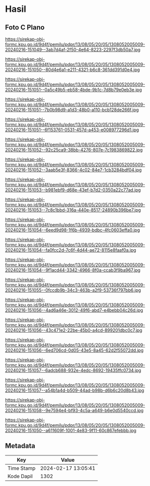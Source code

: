 # Hasil

## Foto C Plano

https://sirekap-obj-formc.kpu.go.id/9d4f/pemilu/pdpr/13/08/05/20/05/1308052005009-20240216-151049--3ab7d4af-2f50-4e64-8223-2297f3db50a7.jpg

https://sirekap-obj-formc.kpu.go.id/9d4f/pemilu/pdpr/13/08/05/20/05/1308052005009-20240216-151050--80d4e6a1-e211-4321-b6c8-361dd391d0e4.jpg

https://sirekap-obj-formc.kpu.go.id/9d4f/pemilu/pdpr/13/08/05/20/05/1308052005009-20240216-151051--0a5c49b5-eb58-4bde-9b1c-7d8b79e0eb3e.jpg

https://sirekap-obj-formc.kpu.go.id/9d4f/pemilu/pdpr/13/08/05/20/05/1308052005009-20240216-151051--7b0b98d9-a1d3-48b0-a110-bcb128de266f.jpg

https://sirekap-obj-formc.kpu.go.id/9d4f/pemilu/pdpr/13/08/05/20/05/1308052005009-20240216-151051--6f153761-0531-457d-a453-e008977296d1.jpg

https://sirekap-obj-formc.kpu.go.id/9d4f/pemilu/pdpr/13/08/05/20/05/1308052005009-20240216-151052--92c25ca9-38bb-4276-807e-7c1983869822.jpg

https://sirekap-obj-formc.kpu.go.id/9d4f/pemilu/pdpr/13/08/05/20/05/1308052005009-20240216-151052--3aab5e3f-8366-4c02-84e7-1cb3284bdf04.jpg

https://sirekap-obj-formc.kpu.go.id/9d4f/pemilu/pdpr/13/08/05/20/05/1308052005009-20240216-151053--b981ebf9-d68e-43ef-b7d2-0350a22c77ad.jpg

https://sirekap-obj-formc.kpu.go.id/9d4f/pemilu/pdpr/13/08/05/20/05/1308052005009-20240216-151053--7c8c1bbd-316a-440e-8517-24890b396be7.jpg

https://sirekap-obj-formc.kpu.go.id/9d4f/pemilu/pdpr/13/08/05/20/05/1308052005009-20240216-151054--6eed9d98-1f6b-4939-bdbc-4fc0603effa0.jpg

https://sirekap-obj-formc.kpu.go.id/9d4f/pemilu/pdpr/13/08/05/20/05/1308052005009-20240216-151054--fa0fcc2d-7c6f-4d44-ae72-8115e8faaf0a.jpg

https://sirekap-obj-formc.kpu.go.id/9d4f/pemilu/pdpr/13/08/05/20/05/1308052005009-20240216-151054--9f1acd44-3342-4966-8f0a-ccab3f9ba967.jpg

https://sirekap-obj-formc.kpu.go.id/9d4f/pemilu/pdpr/13/08/05/20/05/1308052005009-20240216-151055--0fccdb9b-34c3-463b-a2f9-53736f797bb6.jpg

https://sirekap-obj-formc.kpu.go.id/9d4f/pemilu/pdpr/13/08/05/20/05/1308052005009-20240216-151056--4ad6a46e-3012-49f6-abd7-e4bebb04c26d.jpg

https://sirekap-obj-formc.kpu.go.id/9d4f/pemilu/pdpr/13/08/05/20/05/1308052005009-20240216-151056--43c471e2-22be-45b0-a4cd-899201dbc0c7.jpg

https://sirekap-obj-formc.kpu.go.id/9d4f/pemilu/pdpr/13/08/05/20/05/1308052005009-20240216-151056--6ed706cd-0d05-43e5-8a45-62d2f55072dd.jpg

https://sirekap-obj-formc.kpu.go.id/9d4f/pemilu/pdpr/13/08/05/20/05/1308052005009-20240216-151057--6adcb688-932e-4edc-8692-19435ffc0734.jpg

https://sirekap-obj-formc.kpu.go.id/9d4f/pemilu/pdpr/13/08/05/20/05/1308052005009-20240216-151057--a54b1a4d-b509-44ad-b98b-d6b6c20d8b43.jpg

https://sirekap-obj-formc.kpu.go.id/9d4f/pemilu/pdpr/13/08/05/20/05/1308052005009-20240216-151058--9e7594e4-bf93-4c5a-a649-b6e0d5540ccd.jpg

https://sirekap-obj-formc.kpu.go.id/9d4f/pemilu/pdpr/13/08/05/20/05/1308052005009-20240216-151050--a611609f-1001-4e83-9f11-60c867efebbb.jpg


## Metadata

| Key        | Value               |
| ---------- | ------------------- |
| Time Stamp | 2024-02-17 13:05:41 |
| Kode Dapil | 1302                |



